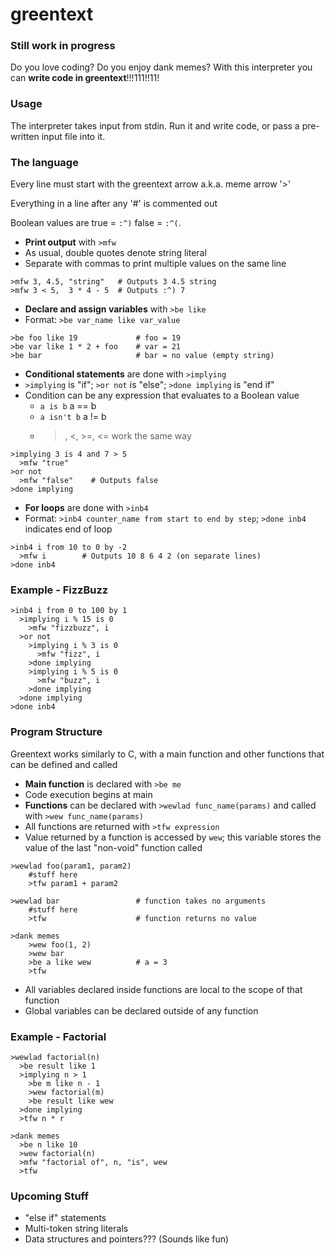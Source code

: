 # greentext

### Still work in progress

Do you love coding? Do you enjoy dank memes? With this interpreter you can **write code in greentext**!!!111!!11!

### Usage

The interpreter takes input from stdin. Run it and write code, or pass a pre-written input file into it.

### The language

Every line must start with the greentext arrow a.k.a. meme arrow '>'

Everything in a line after any '#' is commented out

Boolean values are true = `:^)` false = `:^(`.

- **Print output** with `>mfw`
- As usual, double quotes denote string literal
- Separate with commas to print multiple values on the same line
````
>mfw 3, 4.5, "string"   # Outputs 3 4.5 string
>mfw 3 < 5,  3 * 4 - 5  # Outputs :^) 7
````
- **Declare and assign variables** with `>be like`
- Format: `>be var_name like var_value`
````
>be foo like 19             # foo = 19
>be var like 1 * 2 + foo    # var = 21
>be bar                     # bar = no value (empty string)

````
- **Conditional statements** are done with `>implying`
- `>implying` is "if"; `>or not` is "else"; `>done implying` is "end if"
- Condition can be any expression that evaluates to a Boolean value
  - `a is b` a == b
  - `a isn't b` a != b
  - >, <, >=, <= work the same way
````
>implying 3 is 4 and 7 > 5
  >mfw "true"
>or not
  >mfw "false"    # Outputs false
>done implying
````
- **For loops** are done with `>inb4`
- Format: `>inb4 counter_name from start to end by step`; `>done inb4` indicates end of loop
````
>inb4 i from 10 to 0 by -2
  >mfw i        # Outputs 10 8 6 4 2 (on separate lines)
>done inb4
````

### Example - FizzBuzz

````
>inb4 i from 0 to 100 by 1
  >implying i % 15 is 0
    >mfw "fizzbuzz", i
  >or not
    >implying i % 3 is 0
      >mfw "fizz", i
    >done implying
    >implying i % 5 is 0
      >mfw "buzz", i
    >done implying
  >done implying
>done inb4
````

### Program Structure

Greentext works similarly to C, with a main function and other functions that can be defined and called

- **Main function** is declared with `>be me`
- Code execution begins at main
- **Functions** can be declared with `>wewlad func_name(params)` and called with `>wew func_name(params)`
- All functions are returned with `>tfw expression`
- Value returned by a function is accessed by `wew`; this variable stores the value of the last "non-void" function called

````
>wewlad foo(param1, param2)
    #stuff here
    >tfw param1 + param2

>wewlad bar                 # function takes no arguments
    #stuff here
    >tfw                    # function returns no value

>dank memes
    >wew foo(1, 2)
    >wew bar
    >be a like wew          # a = 3
    >tfw
````
- All variables declared inside functions are local to the scope of that function
- Global variables can be declared outside of any function

### Example - Factorial

````
>wewlad factorial(n)
  >be result like 1
  >implying n > 1
    >be m like n - 1
    >wew factorial(m)
    >be result like wew
  >done implying
  >tfw n * r

>dank memes
  >be n like 10
  >wew factorial(n)
  >mfw "factorial of", n, "is", wew
  >tfw
````

### Upcoming Stuff
- "else if" statements
- Multi-token string literals
- Data structures and pointers??? (Sounds like fun)
